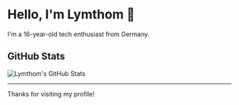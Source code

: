 # Hello, I'm Lymthom 👋

I'm a 16-year-old tech enthusiast from Germany.

## GitHub Stats
![Lymthom's GitHub Stats](https://github-readme-stats.vercel.app/api?username=Lymthom&show_icons=true&hide_border=true&count_private=true)

---

Thanks for visiting my profile!

